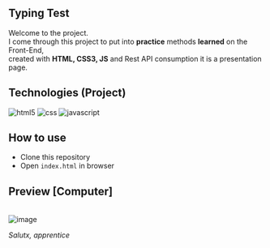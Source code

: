 ## Typing Test

Welcome to the project. <br>
I come through this project to put into **practice** methods **learned** on the Front-End, <br>
created with **HTML, CSS3, JS** and Rest API consumption it is a presentation page. <br>

## Technologies (Project)
![html5](https://img.shields.io/badge/HTML5-1b1b1b?style=for-the-badge&logo=html5&logoColor=white) 
![css](https://img.shields.io/badge/CSS3-1b1b1b?style=for-the-badge&logo=css3&logoColor=white) 
![javascript](https://img.shields.io/badge/JavaScript-1b1b1b?style=for-the-badge&logo=javascript&logoColor=white)

## How to use

- Clone this repository
- Open `index.html` in browser

## Preview [Computer]
\
![image](https://i.imgur.com/sGER0bN.png)

*Salutx, apprentice*
